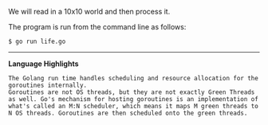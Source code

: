 We will read in a 10x10 world and then process it.

The program is run from the command line as follows:
```
$ go run life.go
```


------------------------------------------------------------------------------------------------


**Language Highlights**
```
The Golang run time handles scheduling and resource allocation for the goroutines internally.
Goroutines are not OS threads, but they are not exactly Green Threads as well. Go's mechanism for hosting goroutines is an implementation of what's called an M:N scheduler, which means it maps M green threads to N OS threads. Goroutines are then scheduled onto the green threads.
```